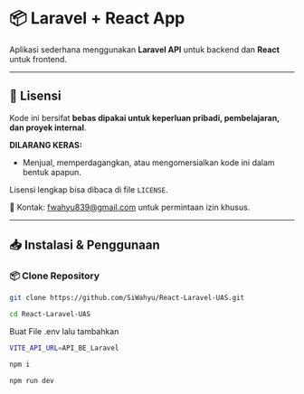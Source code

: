 # 📦 Laravel + React App

Aplikasi sederhana menggunakan **Laravel API** untuk backend dan **React** untuk frontend.

---

## 📜 Lisensi

Kode ini bersifat **bebas dipakai untuk keperluan pribadi, pembelajaran, dan proyek internal**.

**DILARANG KERAS:**

- Menjual, memperdagangkan, atau mengomersialkan kode ini dalam bentuk apapun.

Lisensi lengkap bisa dibaca di file `LICENSE`.

📩 Kontak: fwahyu839@gmail.com untuk permintaan izin khusus.

---

## 📥 Instalasi & Penggunaan

### 📦 Clone Repository

```bash
git clone https://github.com/SiWahyu/React-Laravel-UAS.git
```

```bash
cd React-Laravel-UAS
```

Buat File .env lalu tambahkan

```bash
VITE_API_URL=API_BE_Laravel
```

```bash
npm i
```

```bash
npm run dev
```
